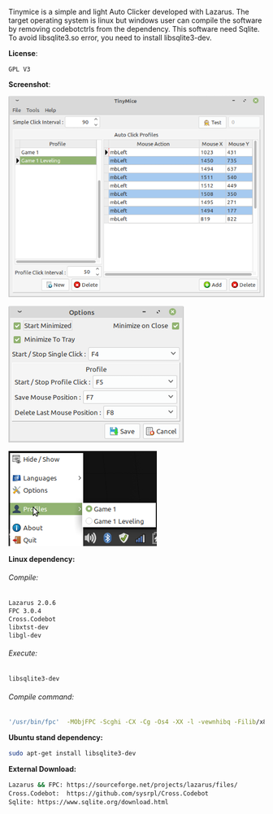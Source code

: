 ﻿Tinymice is a simple and light Auto Clicker developed with Lazarus.  The target operating system is linux but windows user can compile the software by removing codebotctrls from the dependency.
This software need Sqlite. To avoid libsqlite3.so error, you need to install libsqlite3-dev.

**License**:

	GPL V3

**Screenshot**:

![](pictures/screenshot/Main.png)

![](pictures/screenshot/Options.png)

![](pictures/screenshot/systray.png)

**Linux dependency:**

###### Compile:

	Lazarus 2.0.6
	FPC 3.0.4
	Cross.Codebot 
	libxtst-dev
	libgl-dev

###### Execute:

	libsqlite3-dev

###### Compile command:

```bash
'/usr/bin/fpc'  -MObjFPC -Scghi -CX -Cg -Os4 -XX -l -vewnhibq -Filib/x86_64-linux -FuAbout -Fu../.lib/Cross.Codebot-master/source/lib/x86_64-linux -Fu/usr/share/lazarus/2.0.6/components/mouseandkeyinput/lib/x86_64-linux -Fu/usr/share/lazarus/2.0.6/lcl/units/x86_64-linux/gtk2 -Fu/usr/share/lazarus/2.0.6/lcl/units/x86_64-linux -Fu/usr/share/lazarus/2.0.6/components/lazutils/lib/x86_64-linux -Fu/usr/share/lazarus/2.0.6/packager/units/x86_64-linux -Fu. -FUlib/x86_64-linux -FEbin -obin/tinymice -dUseCThreads -dLCL -dLCLgtk2
```

**Ubuntu  stand dependency:**

```bash
sudo apt-get install libsqlite3-dev
```

**External Download:**

```bash
Lazarus && FPC: https://sourceforge.net/projects/lazarus/files/
Cross.Codebot:	https://github.com/sysrpl/Cross.Codebot
Sqlite:	https://www.sqlite.org/download.html
```

